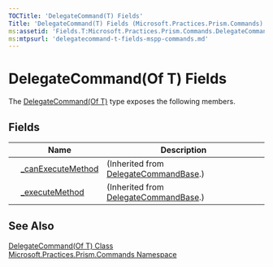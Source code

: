 ```yaml
---
TOCTitle: 'DelegateCommand(T) Fields'
Title: 'DelegateCommand(T) Fields (Microsoft.Practices.Prism.Commands)'
ms:assetid: 'Fields.T:Microsoft.Practices.Prism.Commands.DelegateCommand\`1'
ms:mtpsurl: 'delegatecommand-t-fields-mspp-commands.md'
---
```


# DelegateCommand(Of T) Fields

The [DelegateCommand(Of T)](/patterns-practices/reference/delegatecommand-t-class-mspp-commands) type exposes the following members.


## Fields

|| Name | Description |
|---------------|---|---|
|   | [\_canExecuteMethod](/patterns-practices/reference/canexecutemthd-field)|(Inherited from [DelegateCommandBase](/patterns-practices/reference/delegatecommandbase-class-mspp-commands).)|
|  | [\_executeMethod](/patterns-practices/reference/executemthd-field)|(Inherited from [DelegateCommandBase](/patterns-practices/reference/delegatecommandbase-class-mspp-commands).)|

## See Also

[DelegateCommand(Of T) Class](/patterns-practices/reference/delegatecommand-t-class-mspp-commands)  
[Microsoft.Practices.Prism.Commands Namespace ](/patterns-practices/reference/mspp-commands-namespace)